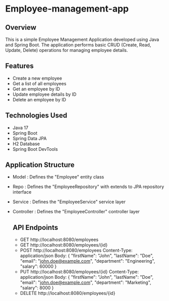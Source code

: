 # Employee-management-app

## Overview
This is a simple Employee Management Application developed using Java and Spring Boot. The application performs basic CRUD (Create, Read, Update, Delete) operations for managing employee details.

## Features
- Create a new employee
- Get a list of all employees
- Get an employee by ID
- Update employee details by ID
- Delete an employee by ID

## Technologies Used
- Java 17
- Spring Boot
- Spring Data JPA
- H2 Database
- Spring Boot DevTools

## Application Structure
- Model : Defines the "Employee" entity class
- Repo : Defines the "EmployeeRepository" with extends to JPA repository interface
- Service : Defines the "EmployeeService" service layer
- Controller : Defines the "EmployeeController" controller layer

  ## API Endpoints
  - GET http://localhost:8080/employees
  - GET http://localhost:8080/employees/{id}
  - POST http://localhost:8080/employees
    Content-Type: application/json
    Body:
    {
      "firstName": "John",
      "lastName": "Doe",
      "email": "john.doe@example.com",
      "department": "Engineering",
      "salary": 60000
    }
  - PUT http://localhost:8080/employees/{id}
    Content-Type: application/json
    Body:
    {
      "firstName": "John",
        "lastName": "Doe",
        "email": "john.doe@example.com",
        "department": "Marketing",
        "salary": 8000
    }
  - DELETE http://localhost:8080/employees/{id}



